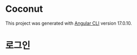 # Coconut

This project was generated with [Angular CLI](https://github.com/angular/angular-cli) version 17.0.10.

# 로그인

